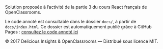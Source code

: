 Solution proposée à l’activité de la partie 3 du cours React français de OpenClassrooms.

Le code annoté est consultable dans le dossier `docs/`, à partir de `docs/index.html`.  Ce dossier est automatiquement publié grâce à GitHub Pages : [consultez le code annoté ici](https://deliciousinsights.github.io/ocr-hangman/)

© 2017 Delicious Insights & OpenClassrooms — Distribué sous licence MIT.
